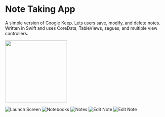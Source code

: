 # Note Taking App

A simple version of Google Keep. Lets users save, modify, and delete notes. Written in Swift and uses CoreData, TableViews, segues, and multiple view controllers.

<img src="screenshots/launch.png" width="200">

![Launch Screen](screenshots/launch.png?raw=true "Optional Title")
![Notebooks](screemshots/notebooks.png?raw=true "Optional Title")
![Notes](screenshots/notes.png?raw=true "Optional Title")
![Edit Note](screenshots/edit.png?raw=true "Optional Title")
![Edit Note](screenshots/delete.png?raw=true "Optional Title")
